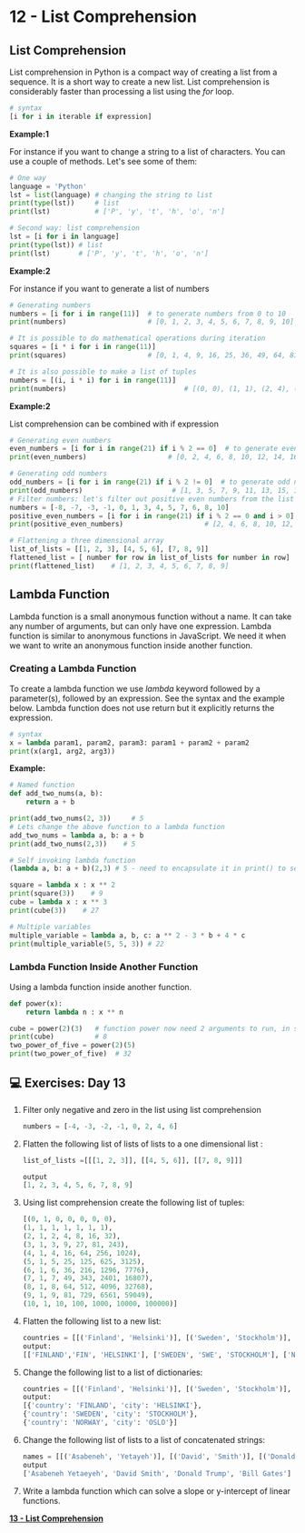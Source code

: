 # 12 - List Comprehension

## List Comprehension

List comprehension in Python is a compact way of creating a list from a sequence. It is a short way to create a new list. List comprehension is considerably faster than processing a list using the *for* loop.

```python
# syntax
[i for i in iterable if expression]
```

**Example:1**

For instance if you want to change a string to a list of characters. You can use a couple of methods. Let's see some of them:

```python
# One way
language = 'Python'
lst = list(language) # changing the string to list
print(type(lst))     # list
print(lst)           # ['P', 'y', 't', 'h', 'o', 'n']

# Second way: list comprehension
lst = [i for i in language]
print(type(lst)) # list
print(lst)       # ['P', 'y', 't', 'h', 'o', 'n']
```

**Example:2**

For instance if you want to generate a list of numbers

```python
# Generating numbers
numbers = [i for i in range(11)]  # to generate numbers from 0 to 10
print(numbers)                    # [0, 1, 2, 3, 4, 5, 6, 7, 8, 9, 10]

# It is possible to do mathematical operations during iteration
squares = [i * i for i in range(11)]
print(squares)                    # [0, 1, 4, 9, 16, 25, 36, 49, 64, 81, 100]

# It is also possible to make a list of tuples
numbers = [(i, i * i) for i in range(11)]
print(numbers)                             # [(0, 0), (1, 1), (2, 4), (3, 9), (4, 16), (5, 25)]
```

**Example:2**

List comprehension can be combined with if expression

```python
# Generating even numbers
even_numbers = [i for i in range(21) if i % 2 == 0]  # to generate even numbers list in range 0 to 21
print(even_numbers)                    # [0, 2, 4, 6, 8, 10, 12, 14, 16, 18, 20]

# Generating odd numbers
odd_numbers = [i for i in range(21) if i % 2 != 0]  # to generate odd numbers in range 0 to 21
print(odd_numbers)                      # [1, 3, 5, 7, 9, 11, 13, 15, 17, 19]
# Filter numbers: let's filter out positive even numbers from the list below
numbers = [-8, -7, -3, -1, 0, 1, 3, 4, 5, 7, 6, 8, 10]
positive_even_numbers = [i for i in range(21) if i % 2 == 0 and i > 0]
print(positive_even_numbers)                    # [2, 4, 6, 8, 10, 12, 14, 16, 18, 20]

# Flattening a three dimensional array
list_of_lists = [[1, 2, 3], [4, 5, 6], [7, 8, 9]]
flattened_list = [ number for row in list_of_lists for number in row]
print(flattened_list)    # [1, 2, 3, 4, 5, 6, 7, 8, 9]
```

## Lambda Function

Lambda function is a small anonymous function without a name. It can take any number of arguments, but can only have one expression. Lambda function is similar to anonymous functions in JavaScript. We need it when we want to write an anonymous function inside another function.

### Creating a Lambda Function

To create a lambda function we use *lambda* keyword followed by a parameter(s), followed by an expression. See the syntax and the example below. Lambda function does not use return but it explicitly returns the expression.

```python
# syntax
x = lambda param1, param2, param3: param1 + param2 + param2
print(x(arg1, arg2, arg3))
```

**Example:**

```python
# Named function
def add_two_nums(a, b):
    return a + b

print(add_two_nums(2, 3))     # 5
# Lets change the above function to a lambda function
add_two_nums = lambda a, b: a + b
print(add_two_nums(2,3))    # 5

# Self invoking lambda function
(lambda a, b: a + b)(2,3) # 5 - need to encapsulate it in print() to see the result in the console

square = lambda x : x ** 2
print(square(3))    # 9
cube = lambda x : x ** 3
print(cube(3))    # 27

# Multiple variables
multiple_variable = lambda a, b, c: a ** 2 - 3 * b + 4 * c
print(multiple_variable(5, 5, 3)) # 22
```

### Lambda Function Inside Another Function

Using a lambda function inside another function.

```python
def power(x):
    return lambda n : x ** n

cube = power(2)(3)   # function power now need 2 arguments to run, in separate rounded brackets
print(cube)          # 8
two_power_of_five = power(2)(5)
print(two_power_of_five)  # 32
```

## 💻 Exercises: Day 13

1. Filter only negative and zero in the list using list comprehension
    
    ```python
    numbers = [-4, -3, -2, -1, 0, 2, 4, 6]
    ```
    
2. Flatten the following list of lists of lists to a one dimensional list :
    
    ```python
    list_of_lists =[[[1, 2, 3]], [[4, 5, 6]], [[7, 8, 9]]]
    
    output
    [1, 2, 3, 4, 5, 6, 7, 8, 9]
    ```
    
3. Using list comprehension create the following list of tuples:
    
    ```python
    [(0, 1, 0, 0, 0, 0, 0),
    (1, 1, 1, 1, 1, 1, 1),
    (2, 1, 2, 4, 8, 16, 32),
    (3, 1, 3, 9, 27, 81, 243),
    (4, 1, 4, 16, 64, 256, 1024),
    (5, 1, 5, 25, 125, 625, 3125),
    (6, 1, 6, 36, 216, 1296, 7776),
    (7, 1, 7, 49, 343, 2401, 16807),
    (8, 1, 8, 64, 512, 4096, 32768),
    (9, 1, 9, 81, 729, 6561, 59049),
    (10, 1, 10, 100, 1000, 10000, 100000)]
    ```
    
4. Flatten the following list to a new list:
    
    ```python
    countries = [[('Finland', 'Helsinki')], [('Sweden', 'Stockholm')], [('Norway', 'Oslo')]]
    output:
    [['FINLAND','FIN', 'HELSINKI'], ['SWEDEN', 'SWE', 'STOCKHOLM'], ['NORWAY', 'NOR', 'OSLO']]
    ```
    
5. Change the following list to a list of dictionaries:
    
    ```python
    countries = [[('Finland', 'Helsinki')], [('Sweden', 'Stockholm')], [('Norway', 'Oslo')]]
    output:
    [{'country': 'FINLAND', 'city': 'HELSINKI'},
    {'country': 'SWEDEN', 'city': 'STOCKHOLM'},
    {'country': 'NORWAY', 'city': 'OSLO'}]
    ```
    
6. Change the following list of lists to a list of concatenated strings:
    
    ```python
    names = [[('Asabeneh', 'Yetayeh')], [('David', 'Smith')], [('Donald', 'Trump')], [('Bill', 'Gates')]]
    output
    ['Asabeneh Yetaeyeh', 'David Smith', 'Donald Trump', 'Bill Gates']
    ```
    
7. Write a lambda function which can solve a slope or y-intercept of linear functions.

[**13 - List Comprehension**](12%20-%20List%20Comprehension%209b8afd3a113642309b1fa205e9cc3c4a/13%20-%20List%20Comprehension%2090af7822d2184753afaa41576201e978.md)